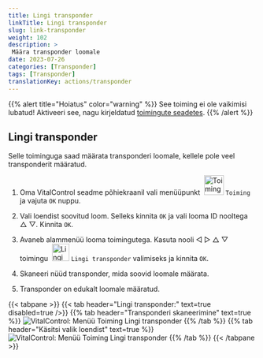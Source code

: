 ```yaml
---
title: Lingi transponder
linkTitle: Lingi transponder
slug: link-transponder
weight: 102
description: >
 Määra transponder loomale
date: 2023-07-26
categories: [Transponder]
tags: [Transponder]
translationKey: actions/transponder
---
```

{{% alert title="Hoiatus" color="warning" %}}
See toiming ei ole vaikimisi lubatud! Aktiveeri see, nagu kirjeldatud [toimingute seadetes](../setting/).
{{% /alert %}}

## Lingi transponder

Selle toiminguga saad määrata transponderi loomale, kellele pole veel transponderit määratud.

1. Oma VitalControl seadme põhiekraanil vali menüüpunkt &nbsp;<img src="/icons/actions.svg" width="40" align="bottom" alt="Toimingud" /> `Toiming` ja vajuta `OK` nuppu.

2. Vali loendist soovitud loom. Selleks kinnita `OK` ja vali looma ID nooltega △ ▽. Kinnita `OK`.

3. Avaneb alammenüü looma toimingutega. Kasuta nooli ◁ ▷ △ ▽ toimingu &nbsp;<img src="/icons/actions/link-transponder.svg" width="35" align="bottom" alt="Lingi transponder" /> `Lingi transponder` valimiseks ja kinnita `OK`.

4. Skaneeri nüüd transponder, mida soovid loomale määrata.

5. Transponder on edukalt loomale määratud.

{{< tabpane >}}
{{< tab header="Lingi transponder:" text=true disabled=true />}}
{{% tab header="Transponderi skaneerimine" text=true %}}
![VitalControl: Menüü Toiming Lingi transponder](../images/linktransponder-scan.png "Lingi transponder")
{{% /tab %}}
{{% tab header="Käsitsi valik loendist" text=true %}}
![VitalControl: Menüü Toiming Lingi transponder](../images/linktransponder.png "Lingi transponder")
{{% /tab %}}
{{< /tabpane >}}
